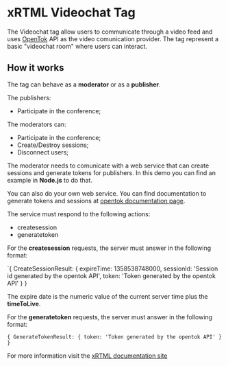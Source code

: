 # xRTML Videochat Tag #
The Videochat tag allow users to communicate through a video feed and uses [OpenTok](http://www.tokbox.com/) API as the video comunication provider. The tag represent a basic "videochat room" where users can interact.

## How it works ##

The tag can behave as a **moderator** or as a **publisher**.

The publishers:

- Participate in the conference;

The moderators can:

- Participate in the conference;
- Create/Destroy sessions;
- Disconnect users;

The moderator needs to comunicate with a web service that can create sessions and generate tokens for publishers.
In this demo you can find an example in **Node.js** to do that.

You can also do your own web service. You can find documentation to generate tokens and sessions at [opentok documentation page](http://www.tokbox.com/opentok/api/documentation/serverside).

The service must respond to the following actions:

- createsession
- generatetoken

For the **createsession** requests, the server must answer in the following format:

`{ CreateSessionResult: { expireTime: 1358538748000, sessionId: 'Session id generated by the opentok API', token: 'Token generated by the opentok API' } }

The expire date is the numeric value of the current server time plus the **timeToLive**.

For the **generatetoken** requests, the server must answer in the following format:

`{ GenerateTokenResult: { token: 'Token generated by the opentok API' } }`

For more information visit the [xRTML documentation site](http://docs.xrtml.org/3-0-0/javascript/xrtml.tags.videochat.htm)
